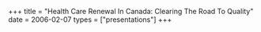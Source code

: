 +++
title = "Health Care Renewal In Canada: Clearing The Road To Quality"
date = 2006-02-07
types = ["presentations"]
+++
